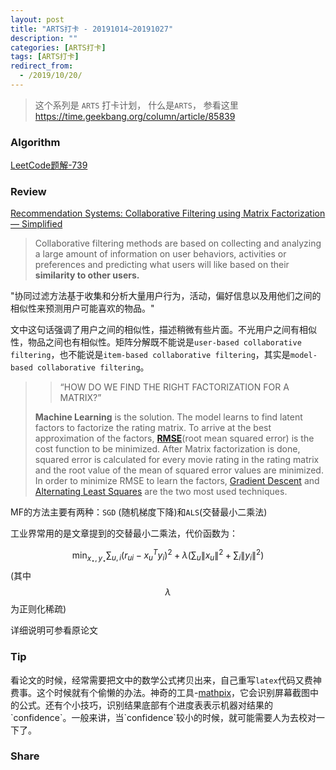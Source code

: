 ```yaml
---
layout: post
title: "ARTS打卡 - 20191014~20191027"
description: ""
categories: [ARTS打卡]
tags: [ARTS打卡]
redirect_from:
  - /2019/10/20/
---
```


> 这个系列是 `ARTS` 打卡计划， 什么是`ARTS`， 参看这里 https://time.geekbang.org/column/article/85839

### Algorithm

[LeetCode题解-739](http://mittapei.cn/blog/2019/10/20/LeetCode%E9%A2%98%E8%A7%A3-739/)

### Review

[Recommendation Systems: Collaborative Filtering using Matrix Factorization — Simplified](https://medium.com/sfu-big-data/recommendation-systems-collaborative-filtering-using-matrix-factorization-simplified-2118f4ef2cd3)

> Collaborative filtering methods are based on collecting and analyzing a large amount of information on user behaviors, activities or preferences and predicting what users will like based on their **similarity to other users.**

"协同过滤方法基于收集和分析大量用户行为，活动，偏好信息以及用他们之间的相似性来预测用户可能喜欢的物品。"

文中这句话强调了用户之间的相似性，描述稍微有些片面。不光用户之间有相似性，物品之间也有相似性。矩阵分解既不能说是`user-based collaborative filtering`，也不能说是`item-based collaborative filtering`，其实是`model-based collaborative filtering`。



> > “HOW DO WE FIND THE RIGHT FACTORIZATION FOR A MATRIX?”
>
> **Machine Learning** is the solution. The model learns to find latent factors to factorize the rating matrix. To arrive at the best approximation of the factors, [**RMSE**](https://en.wikipedia.org/wiki/Root-mean-square_deviation)(root mean squared error) is the cost function to be minimized. After Matrix factorization is done, squared error is calculated for every movie rating in the rating matrix and the root value of the mean of squared error values are minimized. In order to minimize RMSE to learn the factors, [Gradient Descent](https://en.wikipedia.org/wiki/Gradient_descent) and [Alternating Least Squares](https://bugra.github.io/work/notes/2014-04-19/alternating-least-squares-method-for-collaborative-filtering/) are the two most used techniques.

MF的方法主要有两种：`SGD` (随机梯度下降)和`ALS`(交替最小二乘法)

工业界常用的是文章提到的交替最小二乘法，代价函数为：

$$\min _{x_{\star}, y_{\star}} \sum_{u, i} \left(r_{u i}-x_{u}^{T} y_{i}\right)^{2}+\lambda\left(\sum_{u}\left\|x_{u}\right\|^{2}+\sum_{i}\left\|y_{i}\right\|^{2}\right)$$   (其中$$\lambda$$为正则化稀疏)

详细说明可参看原论文

### Tip

看论文的时候，经常需要把文中的数学公式拷贝出来，自己重写`latex`代码又费神费事。这个时候就有个偷懒的办法。神奇的工具-[mathpix]([https://mathpix.com](https://mathpix.com/))，它会识别屏幕截图中的公式。还有个小技巧，识别结果底部有个进度表表示机器对结果的`confidence`。一般来讲，当`confidence`较小的时候，就可能需要人为去校对一下了。

### Share
